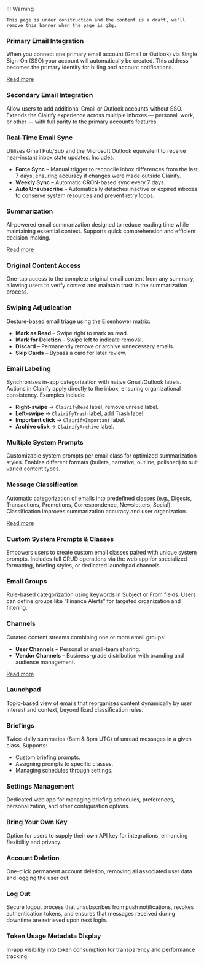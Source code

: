 !!! Warning

    This page is under construction and the content is a draft, we'll remove this banner when the page is g2g.

### Primary Email Integration

When you connect one primary email account (Gmail or Outlook) via Single Sign-On (SSO) your account will automatically be created. This address becomes the primary identity for billing and account notifications.

[Read more](../primary-email.md)

### Secondary Email Integration

Allow users to add additional Gmail or Outlook accounts without SSO. Extends the Clairify experience across multiple inboxes — personal, work, or other — with full parity to the primary account’s features.

### Real-Time Email Sync

Utilizes Gmail Pub/Sub and the Microsoft Outlook equivalent to receive near-instant inbox state updates. Includes:

* **Force Sync** – Manual trigger to reconcile inbox differences from the last 7 days, ensuring accuracy if changes were made outside Clairify.
* **Weekly Sync** – Automatic CRON-based sync every 7 days.
* **Auto Unsubscribe** – Automatically detaches inactive or expired inboxes to conserve system resources and prevent retry loops.

### Summarization

AI-powered email summarization designed to reduce reading time while maintaining essential context. Supports quick comprehension and efficient decision-making.

[Read more](../summarization.md)


### Original Content Access

One-tap access to the complete original email content from any summary, allowing users to verify context and maintain trust in the summarization process.

### Swiping Adjudication

Gesture-based email triage using the Eisenhower matrix:

* **Mark as Read** – Swipe right to mark as read.
* **Mark for Deletion** – Swipe left to indicate removal.
* **Discard** – Permanently remove or archive unnecessary emails.
* **Skip Cards** – Bypass a card for later review.

### Email Labeling

Synchronizes in-app categorization with native Gmail/Outlook labels. Actions in Clairify apply directly to the inbox, ensuring organizational consistency. Examples include:

* **Right-swipe** → `ClairifyRead` label, remove unread label.
* **Left-swipe** → `ClairifyTrash` label, add Trash label.
* **Important click** → `ClairifyImportant` label.
* **Archive click** → `ClairifyArchive` label.

### Multiple System Prompts

Customizable system prompts per email class for optimized summarization styles. Enables different formats (bullets, narrative, outline, polished) to suit varied content types.

### Message Classification

Automatic categorization of emails into predefined classes (e.g., Digests, Transactions, Promotions, Correspondence, Newsletters, Social). Classification improves summarization accuracy and user organization.

[Read more](../email-classification.md)

### Custom System Prompts & Classes

Empowers users to create custom email classes paired with unique system prompts. Includes full CRUD operations via the web app for specialized formatting, briefing styles, or dedicated launchpad channels.

### Email Groups

Rule-based categorization using keywords in Subject or From fields. Users can define groups like “Finance Alerts” for targeted organization and filtering.

### Channels

Curated content streams combining one or more email groups:

* **User Channels** – Personal or small-team sharing.
* **Vendor Channels** – Business-grade distribution with branding and audience management.

[Read more](../channels.md)

### Launchpad

Topic-based view of emails that reorganizes content dynamically by user interest and context, beyond fixed classification rules.

### Briefings

Twice-daily summaries (8am & 8pm UTC) of unread messages in a given class. Supports:

* Custom briefing prompts.
* Assigning prompts to specific classes.
* Managing schedules through settings.

### Settings Management

Dedicated web app for managing briefing schedules, preferences, personalization, and other configuration options.

### Bring Your Own Key

Option for users to supply their own API key for integrations, enhancing flexibility and privacy.

### Account Deletion

One-click permanent account deletion, removing all associated user data and logging the user out.

### Log Out

Secure logout process that unsubscribes from push notifications, revokes authentication tokens, and ensures that messages received during downtime are retrieved upon next login.

### Token Usage Metadata Display

In-app visibility into token consumption for transparency and performance tracking.
